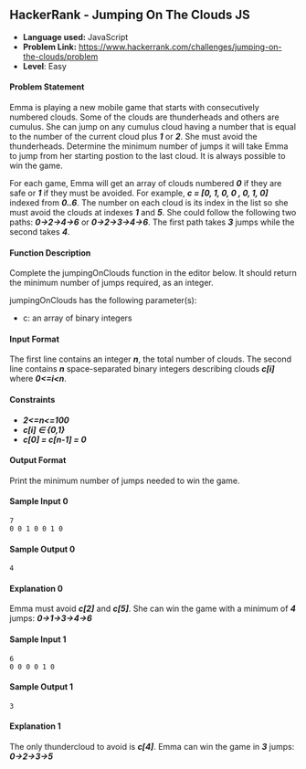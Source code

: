 ## HackerRank - Jumping On The Clouds JS
- **Language used:** JavaScript 
- **Problem Link:** https://www.hackerrank.com/challenges/jumping-on-the-clouds/problem
- **Level**: Easy


#### Problem Statement
Emma is playing a new mobile game that starts with consecutively numbered clouds. Some of the clouds are thunderheads and others are cumulus. She can jump on any cumulus cloud having a number that is equal to the number of the current cloud plus _**1**_ or _**2**_. She must avoid the thunderheads. Determine the minimum number of jumps it will take Emma to jump from her starting postion to the last cloud. It is always possible to win the game.

For each game, Emma will get an array of clouds numbered _**0**_ if they are safe or _**1**_ if they must be avoided. For example,  _**c = [0, 1, 0, 0 , 0, 1, 0]**_ indexed from _**0..6**_. The number on each cloud is its index in the list so she must avoid the clouds at indexes _**1**_ and _**5**_. She could follow the following two paths: _**0→2→4→6**_ or _**0→2→3→4→6**_. The first path takes _**3**_ jumps while the second takes _**4**_.

#### Function Description

Complete the jumpingOnClouds function in the editor below. It should return the minimum number of jumps required, as an integer.

jumpingOnClouds has the following parameter(s):

- c: an array of binary integers

#### Input Format

The first line contains an integer _**n**_, the total number of clouds. The second line contains _**n**_ space-separated binary integers describing clouds _**c[i]**_ where _**0<=i<n**_.


#### Constraints

- _**2<=n<=100**_
- _**c[i] ∈ {0,1}**_
- _**c[0] = c[n-1] = 0**_


#### Output Format

Print the minimum number of jumps needed to win the game.


#### Sample Input 0

```
7
0 0 1 0 0 1 0
```

#### Sample Output 0

```
4
```

#### Explanation 0

Emma must avoid _**c[2]**_ and _**c[5]**_. She can win the game with a minimum of _**4**_ jumps:
_**0→1→3→4→6**_

#### Sample Input 1

```
6
0 0 0 0 1 0
```

#### Sample Output 1

```
3
```

#### Explanation 1

The only thundercloud to avoid is _**c[4]**_. Emma can win the game in _**3**_ jumps:
_**0→2→3→5**_
